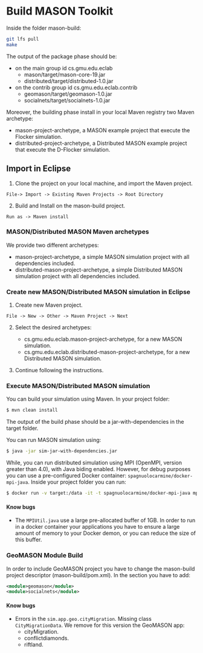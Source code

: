 # Build MASON Toolkit

Inside the folder mason-build:

```bash
git lfs pull
make
```

The output of the package phase should be:

- on the main group id cs.gmu.edu.eclab
	- mason/target/mason-core-19.jar 
	- distributed/target/distributed-1.0.jar
- on the contrib group id cs.gmu.edu.eclab.contrib
	- geomason/target/geomason-1.0.jar 
	- socialnets/target/socialnets-1.0.jar 

Moreover, the building phase install in your local Maven registry two Maven archetype:

- mason-project-archetype, a MASON example project that execute the Flocker simulation.
- distributed-project-archetype, a Distributed MASON example project that execute the D-Flocker simulation.

## Import in Eclipse

1. Clone the project on your local machine, and import the Maven project.

```
File-> Import -> Existing Maven Projects -> Root Directory
```

2. Build and Install on the mason-build project.

```
Run as -> Maven install
```

### MASON/Distributed MASON Maven archetypes

We provide two different archetypes:

- mason-project-archetype, a simple MASON simulation project with all dependencies included.
- distributed-mason-project-archetype, a simple Distributed MASON simulation project with all dependencies included.

### Create new MASON/Distributed MASON simulation in Eclipse

1. Create new Maven project.
```
File -> New -> Other -> Maven Project -> Next
```
2. Select the desired archetypes:
	- cs.gmu.edu.eclab.mason-project-archetype, for a new MASON simulation.
	- cs.gmu.edu.eclab.distributed-mason-project-archetype, for a new Distributed MASON simulation.
	
3. Continue following the instructions.

### Execute MASON/Distributed MASON simulation

You can build your simulation using Maven. In your project folder:

```bash
$ mvn clean install 
```

The output of the build phase should be a jar-with-dependencies in the target folder.

You can run MASON simulation using:
 
```bash
$ java -jar sim-jar-with-dependencies.jar
```

While, you can run distributed simulation using MPI (OpenMPI, version greater than 4.0), with Java biding enabled. However, for debug purposes you can use a pre-configured Docker container: `spagnuolocarmine/docker-mpi-java`.
Inside your project folder you can run:

```bash
$ docker run -v target:/data -it -t spagnuolocarmine/docker-mpi-java mpirun --allow-run-as-root -np 4 java -Xmx3G -jar /data/sim-jar-with-dependencies.jar
```

#### Know bugs

- The `MPIUtil.java` use a large pre-allocated buffer of 1GB. In order to run in a docker container your applications you have to ensure a large amount of memory to your Docker demon, or you can reduce the size of this buffer.

### GeoMASON Module Build

In order to include GeoMASON project you have to change the mason-build project descriptor (mason-build/pom.xml).
In the <modules> section you have to add:

```xml
<module>geomason</module>
<module>socialnets</module> 
```

#### Know bugs

- Errors in the ```sim.app.geo.cityMigration```. Missing class `CityMigrationData`. We remove for this version the GeoMASON app:
	- cityMigration.
	- conflictdiamonds.
	- riftland. 
